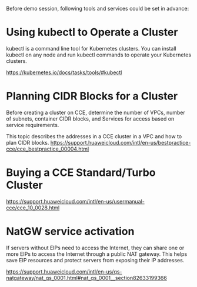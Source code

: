 Before demo session, following tools and services could be set in advance:

# Using kubectl to Operate a Cluster
kubectl is a command line tool for Kubernetes clusters. You can install kubectl on any node and run kubectl commands to operate your Kubernetes clusters.

https://kubernetes.io/docs/tasks/tools/#kubectl

# Planning CIDR Blocks for a Cluster
Before creating a cluster on CCE, determine the number of VPCs, number of subnets, container CIDR blocks, and Services for access based on service requirements.

This topic describes the addresses in a CCE cluster in a VPC and how to plan CIDR blocks.
https://support.huaweicloud.com/intl/en-us/bestpractice-cce/cce_bestpractice_00004.html

# Buying a CCE Standard/Turbo Cluster

https://support.huaweicloud.com/intl/en-us/usermanual-cce/cce_10_0028.html

# NatGW service activation
If servers without EIPs need to access the Internet, they can share one or more EIPs to access the Internet through a public NAT gateway. This helps save EIP resources and protect servers from exposing their IP addresses.

https://support.huaweicloud.com/intl/en-us/qs-natgateway/nat_qs_0001.html#nat_qs_0001__section82633199366
